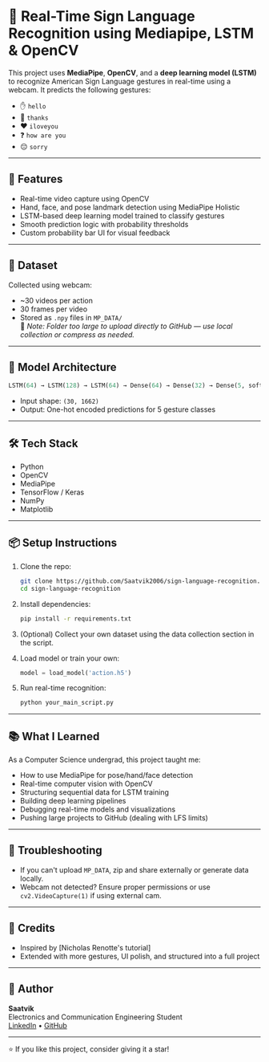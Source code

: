 # 🤟 Real-Time Sign Language Recognition using Mediapipe, LSTM & OpenCV

This project uses **MediaPipe**, **OpenCV**, and a **deep learning model (LSTM)** to recognize American Sign Language gestures in real-time using a webcam. It predicts the following gestures:

- ✋ `hello`  
- 🙏 `thanks`  
- ❤️ `iloveyou`  
- ❓ `how are you`  
- 😔 `sorry`

---

## 🚀 Features
- Real-time video capture using OpenCV
- Hand, face, and pose landmark detection using MediaPipe Holistic
- LSTM-based deep learning model trained to classify gestures
- Smooth prediction logic with probability thresholds
- Custom probability bar UI for visual feedback

---

## 📁 Dataset
Collected using webcam:
- ~30 videos per action
- 30 frames per video
- Stored as `.npy` files in `MP_DATA/`  
📌 *Note: Folder too large to upload directly to GitHub — use local collection or compress as needed.*

---

## 🧠 Model Architecture
```python
LSTM(64) → LSTM(128) → LSTM(64) → Dense(64) → Dense(32) → Dense(5, softmax)
```

- Input shape: `(30, 1662)`  
- Output: One-hot encoded predictions for 5 gesture classes

---

## 🛠️ Tech Stack
- Python
- OpenCV
- MediaPipe
- TensorFlow / Keras
- NumPy
- Matplotlib

---

## 📦 Setup Instructions

1. Clone the repo:
   ```bash
   git clone https://github.com/Saatvik2006/sign-language-recognition.git
   cd sign-language-recognition
   ```

2. Install dependencies:
   ```bash
   pip install -r requirements.txt
   ```

3. (Optional) Collect your own dataset using the data collection section in the script.

4. Load model or train your own:
   ```python
   model = load_model('action.h5')
   ```

5. Run real-time recognition:
   ```bash
   python your_main_script.py
   ```

---

## 📚 What I Learned
As a Computer Science undergrad, this project taught me:
- How to use MediaPipe for pose/hand/face detection
- Real-time computer vision with OpenCV
- Structuring sequential data for LSTM training
- Building deep learning pipelines
- Debugging real-time models and visualizations
- Pushing large projects to GitHub (dealing with LFS limits)

---

## 🔧 Troubleshooting
- If you can't upload `MP_DATA`, zip and share externally or generate data locally.
- Webcam not detected? Ensure proper permissions or use `cv2.VideoCapture(1)` if using external cam.

---

## 📌 Credits
- Inspired by [Nicholas Renotte's tutorial]
- Extended with more gestures, UI polish, and structured into a full project

---

## 👤 Author
**Saatvik**  
Electronics and Communication Engineering Student  
[LinkedIn](www.linkedin.com/in/saatvik2706) • [GitHub](https://github.com/Saatvik2006)

---

⭐ If you like this project, consider giving it a star!
